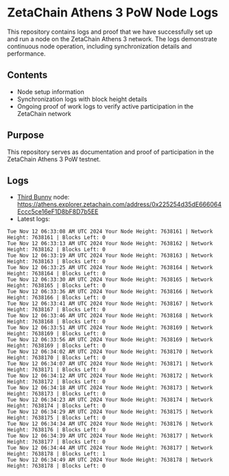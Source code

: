 # ZetaChain Athens 3 PoW Node Logs
This repository contains logs and proof that we have successfully set up and run a node on the ZetaChain Athens 3 network. The logs demonstrate continuous node operation, including synchronization details and performance.

## Contents
- Node setup information
- Synchronization logs with block height details
- Ongoing proof of work logs to verify active participation in the ZetaChain network

## Purpose
This repository serves as documentation and proof of participation in the ZetaChain Athens 3 PoW testnet.

## Logs

- [Third Bunny](https://thirdbunny.xyz/) node: https://athens.explorer.zetachain.com/address/0x225254d35dE666064Eccc5ce16eF1D8bF8D7b5EE
- Latest logs:
```
Tue Nov 12 06:33:08 AM UTC 2024 Your Node Height: 7638161 | Network Height: 7638161 | Blocks Left: 0
Tue Nov 12 06:33:13 AM UTC 2024 Your Node Height: 7638162 | Network Height: 7638162 | Blocks Left: 0
Tue Nov 12 06:33:19 AM UTC 2024 Your Node Height: 7638163 | Network Height: 7638163 | Blocks Left: 0
Tue Nov 12 06:33:25 AM UTC 2024 Your Node Height: 7638164 | Network Height: 7638164 | Blocks Left: 0
Tue Nov 12 06:33:30 AM UTC 2024 Your Node Height: 7638165 | Network Height: 7638165 | Blocks Left: 0
Tue Nov 12 06:33:36 AM UTC 2024 Your Node Height: 7638166 | Network Height: 7638166 | Blocks Left: 0
Tue Nov 12 06:33:41 AM UTC 2024 Your Node Height: 7638167 | Network Height: 7638167 | Blocks Left: 0
Tue Nov 12 06:33:46 AM UTC 2024 Your Node Height: 7638168 | Network Height: 7638168 | Blocks Left: 0
Tue Nov 12 06:33:51 AM UTC 2024 Your Node Height: 7638169 | Network Height: 7638169 | Blocks Left: 0
Tue Nov 12 06:33:56 AM UTC 2024 Your Node Height: 7638169 | Network Height: 7638169 | Blocks Left: 0
Tue Nov 12 06:34:02 AM UTC 2024 Your Node Height: 7638170 | Network Height: 7638170 | Blocks Left: 0
Tue Nov 12 06:34:07 AM UTC 2024 Your Node Height: 7638171 | Network Height: 7638171 | Blocks Left: 0
Tue Nov 12 06:34:12 AM UTC 2024 Your Node Height: 7638172 | Network Height: 7638172 | Blocks Left: 0
Tue Nov 12 06:34:18 AM UTC 2024 Your Node Height: 7638173 | Network Height: 7638173 | Blocks Left: 0
Tue Nov 12 06:34:23 AM UTC 2024 Your Node Height: 7638174 | Network Height: 7638174 | Blocks Left: 0
Tue Nov 12 06:34:29 AM UTC 2024 Your Node Height: 7638175 | Network Height: 7638175 | Blocks Left: 0
Tue Nov 12 06:34:34 AM UTC 2024 Your Node Height: 7638176 | Network Height: 7638176 | Blocks Left: 0
Tue Nov 12 06:34:39 AM UTC 2024 Your Node Height: 7638177 | Network Height: 7638177 | Blocks Left: 0
Tue Nov 12 06:34:44 AM UTC 2024 Your Node Height: 7638177 | Network Height: 7638178 | Blocks Left: 1
Tue Nov 12 06:34:49 AM UTC 2024 Your Node Height: 7638178 | Network Height: 7638178 | Blocks Left: 0
```
